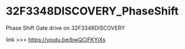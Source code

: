 # 32F3348DISCOVERY_PhaseShift
Phase Shift Gate drive on 32F3348DISCOVERY

link >>> https://youtu.be/bwQClFKYiXs
